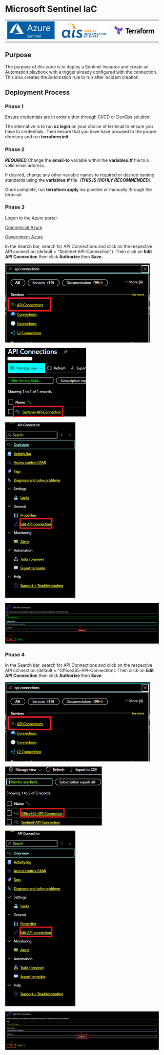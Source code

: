 # Microsoft Sentinel IaC

|       |       |       |
|  ---  |  ---  |  ---  |
|  [![Azure Sentinel](./media/Microsoft-Azure-sentinel.jpg "Azure Sentinel")](https://azure.microsoft.com/en-us/products/microsoft-sentinel/)     |  [![Applied Information Sciences](./media/AIS-Logo.png "AIS")](https://www.ais.com/)     |  [![Hashicorp Terraform](./media/terraform.jpg "Terraform")](https://terraform.io)     |

## Purpose

The purpose of this code is to deploy a Sentinel Instance and create an Automation playbook with a trigger already configured with the connection. This also creates the Automation rule to run after incident creation.

## Deployment Process

### Phase 1

Ensure credentials are in order either through CI/CD or DevOps solution.

The alternative is to run **az login** on your choice of terminal to ensure you have to credentials. Then ensure that you have have browsed to the proper directory and run **terraform init**

### Phase 2

***REQUIRED*** Change the **email-to** variable within the **variables.tf** file to a valid email address.

If desired, change any other variable names to required or desired naming standards using the **variables.tf** file. (***THIS IS HIGHLY RECOMMENDED***)

Once complete, run **terraform apply** via pipeline or manually through the terminal.

### Phase 3

Logon to the Azure portal:

[Commercial Azure](https://www.portal.azure.com)

[Government Azure](https://www.portal.azure.us)

In the Search bar, search for API Connections and click on the respective API connection (default = "Sentinel-API-Connection"). Then click on **Edit API Connection** then click **Authorize** then **Save**.

![API Connection Search](./media/API%20Connections%20search.png "API Connection Search")

![Sentinel API Connection](./media/API%20Connection.png "Sentinel API Connection")

![Edit API Connection](./media/edit%20api%20connection.png "edit API Connection")

![Sentinel Authorize and Save](./media/Authorize.png "Sentinel Authorize and Save")

### Phase 4

In the Search bar, search for API Connections and click on the respective API connection (default = "Office365-API-Connection). Then click on **Edit API Connection** then click **Authorize** then **Save**.

![API Connection Search](./media/API%20Connections%20search.png "API Connection Search")

![Office365 API Connection](./media/office365%20api%20connection.png "Office365 API Connection")

![Edit API Connection](./media/edit%20api%20connection.png "edit API Connection")

![Office365 Authorize and Save](./media/o365%20authorize%20and%20save.png "Office365 Authorize and Save")
